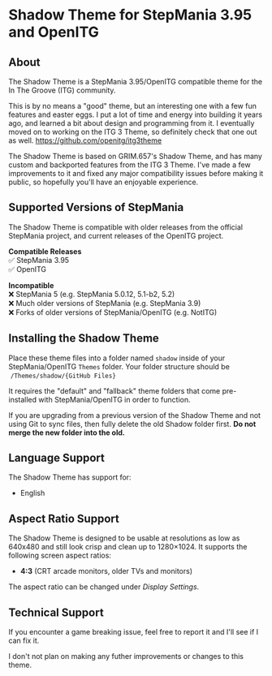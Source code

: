# Shadow Theme for StepMania 3.95 and OpenITG

## About

The Shadow Theme is a StepMania 3.95/OpenITG compatible theme for the In The Groove (ITG) community.

This is by no means a "good" theme, but an interesting one with a few fun features and easter eggs. I put a lot of time and energy into building it years ago, and learned a bit about design and programming from it. I eventually moved on to working on the ITG 3 Theme, so definitely check that one out as well. https://github.com/openitg/itg3theme 

The Shadow Theme is based on GRIM.657's Shadow Theme, and has many custom and backported features from the ITG 3 Theme. I've made a few improvements to it and fixed any major compatibility issues before making it public, so hopefully you'll have an enjoyable experience.


## Supported Versions of StepMania

The Shadow Theme is compatible with older releases from the official StepMania project, and current releases of the OpenITG project.

**Compatible Releases**<br>
✅ StepMania 3.95<br>
✅ OpenITG<br>


**Incompatible**<br>
❌ StepMania 5 (e.g. StepMania 5.0.12, 5.1-b2, 5.2)<br>
❌ Much older versions of StepMania (e.g. StepMania 3.9)<br>
❌ Forks of older versions of StepMania/OpenITG (e.g. NotITG)<br>


## Installing the Shadow Theme

Place these theme files into a folder named `shadow` inside of your StepMania/OpenITG `Themes` folder. Your folder structure should be &nbsp;`/Themes/shadow/{GitHub Files}`

It requires the "default" and "fallback" theme folders that come pre-installed with StepMania/OpenITG in order to function.

If you are upgrading from a previous version of the Shadow Theme and not using Git to sync files, then fully delete the old Shadow folder first.  **Do not merge the new folder into the old.**


## Language Support

The Shadow Theme has support for:

  * English


## Aspect Ratio Support

The Shadow Theme is designed to be usable at resolutions as low as 640x480 and still look crisp and clean up to 1280×1024. It supports the following screen aspect ratios:

  * <strong>4:3</strong> (CRT arcade monitors, older TVs and monitors)

The aspect ratio can be changed under *Display Settings*.


## Technical Support

If you encounter a game breaking issue, feel free to report it and I'll see if I can fix it.

I don't not plan on making any futher improvements or changes to this theme.